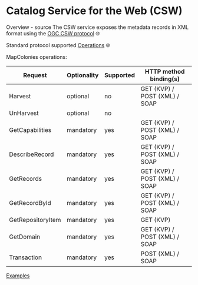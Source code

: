 # Catalog Service for the Web (CSW)
Overview - source
The CSW service exposes the metadata records in XML format using the [OGC CSW protocol](https://docs.pycsw.org/en/latest/introduction.html#csw-support) :globe_with_meridians:

Standard protocol supported [Operations](https://docs.pycsw.org/en/latest/introduction.html#supported-operations) :globe_with_meridians:

MapColonies operations:

| **Request** | **Optionality** | **Supported** | **HTTP method binding(s)** |
| ----------- | ----------- | ----------- | ----------- |
| Harvest | optional | no | GET (KVP) / POST (XML) / SOAP |
| UnHarvest | optional | no |  |
| GetCapabilities | mandatory | yes | GET (KVP) / POST (XML) / SOAP |
| DescribeRecord | mandatory | yes | GET (KVP) / POST (XML) / SOAP |
| GetRecords | mandatory | yes | GET (KVP) / POST (XML) / SOAP |
| GetRecordById | mandatory | yes | GET (KVP) / POST (XML) / SOAP |
| GetRepositoryItem | mandatory | yes | GET (KVP) |
| GetDomain | mandatory | yes | GET (KVP) / POST (XML) / SOAP |
| Transaction | mandatory | yes | POST (XML) / SOAP |

[Examples](/ogc-protocols/ogc-csw-examples.md)